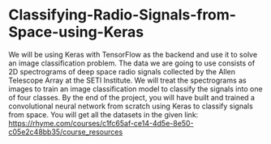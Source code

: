 # Classifying-Radio-Signals-from-Space-using-Keras
We will be using Keras with TensorFlow as the backend and use it to solve an image classification problem. The data we are going to use consists of 2D spectrograms of deep space radio signals collected by the Allen Telescope Array at the SETI Institute. We will treat the spectrograms as images to train an image classification model to classify the signals into one of four classes. By the end of the project, you will have built and trained a convolutional neural network from scratch using Keras to classify signals from space.
You will get all the datasets in the given link: https://rhyme.com/courses/c1fc65af-ce14-4d5e-8e50-c05e2c48bb35/course_resources
